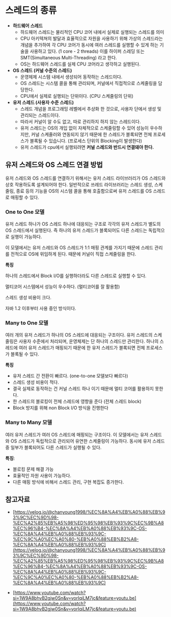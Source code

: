 # 스레드의 종류

- **하드웨어 스레드**
  - 하드웨어 스레드는 물리적인 CPU 코어 내에서 실제로 실행되는 스레드를 의미
  - CPU 아키텍쳐의 발달과 효율적으로 자원을 사용하기 위해 가상의 스레드라는 개념을 추가하여 각 CPU 코어가 동시에 여러 스레드를 실행할 수 있게 하는 기술을 사용하고 있다. (1 core - 2 threads) 이를 하이퍼 스레딩 또는 SMT(Simultaneous Multi-Threading) 라고 한다.
  - OS는 하드웨어 스레드를 실제 CPU 코어라고 생각하고 실행된다.
- **OS 스레드 (커널 수준의 스레드)**
  - 운영체제 시스템 내에서 생성되어 동작하는 스레드이다.
  - OS 스레드는 시스템 콜을 통해 관리되며, 커널에서 직접적으로 스케줄링을 담당한다.
  - CPU에서 실제로 실행되는 단위이다. (CPU 스케줄링의 단위)
- **유저 스레드 (사용자 수준 스레드)**
  - 스레드 개념을 프로그래밍 레벨에서 추상화 한 것으로, 사용자 단에서 생성 및 관리되는 스레드이다.
  - 따라서 커널이 알 수도 없고, 따로 관리하지 하지 않는 스레드이다.
  - 유저 스레드는 OS의 개입 없이 자체적으로 스케줄링할 수 있어 성능이 우수하지만, 커널 스케줄러와 연동되지 않기 때문에 한 스레드가 블록되면 전체 프로세스가 블록될 수 있습니다. (프로세스 단위의 Blocking이 발생한다)
  - 유저 스레드가 cpu에서 실행되려면 **커널 스레드와 반드시 연결돼야 한다.**



## 유저 스레드와 OS 스레드 연결 방법

유저 스레드와 OS 스레드를 연결하기 위해서는 유저 스레드 라이브러리가 OS 스레드와 상호 작용하도록 설계되어야 한다.
일반적으로 쓰레드 라이브러리는 스레드 생성, 스케줄링, 종료 등의 기능을 OS의 시스템 콜을 통해 호출함으로써 유저 스레드를 OS 스레드로 매핑할 수 있다.

### **One to One 모델**

유저 스레드 하나가 OS 스레드 하나에 대응되는 구조로 각각의 유저 스레드가 별도의 OS 스레드에서 실행된다. 즉 하나의 유저 스레드가 블록되어도 다른 스레드는 독립적으로 실행이 가능하다. 

이 모델에서는 유저 스레드와 OS 스레드가 1:1 매핑 관계를 가지기 때문에 스레드 관리를 전적으로 OS에 위임하게 된다. 때문에 커널이 직접 스케줄링을 한다. 

**특징**

하나의 스레드에서 Block I/O를 실행하더라도 다른 스레드로 실행할 수 있다.

멀티코어 시스템에서 성능이 우수하다. (멀티코어를 잘 활용함)

스레드 생성 비용이 크다.

자바 1.2 이후부터 사용 중인 방식이다.



### **Many to One 모델**

여러 개의 유저 스레드가 하나의 OS 스레드에 대응되는 구조이다. 유저 스레드의 스케줄링은 사용자 수준에서 처리되며, 운영체제는 단 하나의 스레드만 관리한다. 하나의 스레드에 여러 유저 스레드가 매핑되기 때문에 한 유저 스레드가 블록되면 전체 프로세스가 블록될 수 있다.

**특징**

- 유저 스레드 간 전환이 빠르다. (one-to-one 모델보다 빠르다)
- 스레드 생성 비용이 적다.
- 결국 실제로 동작하는 건 커널 스레드 하나 이기 때문에 멀티 코어를 활용하지 못한다.
- 한 스레드의 블로킹이 전체 스레드에 영향을 준다 (전체 스레드 block)
- Block 방지를 위해 non Block I/O 방식을 진행한다



### **Many to Many 모델**

여러 유저 스레드가 여러 OS 스레드에 매핑되는 구조이다. 이 모델에서는 유저 스레드와 OS 스레드가 독립적으로 관리되어 유연한 스케줄링이 가능하다.
동시에 유저 스레드 중 일부가 블록되어도 다른 스레드가 실행될 수 있다.

**특징**:

- 블로킹 문제 해결 가능
- 효율적인 자원 사용이 가능하다.
- 다른 매핑 방식에 비해서 스레드 관리, 구현 복잡도 증가한다.



## 참고자료

* [https://velog.io/@chanyoung1998/%EC%8A%A4%EB%A0%88%EB%93%9C%EC%9D%98-%EC%A2%85%EB%A5%98%ED%95%98%EB%93%9C%EC%9B%A8%EC%96%B4-%EC%8A%A4%EB%A0%88%EB%93%9C-OS-%EC%8A%A4%EB%A0%88%EB%93%9C-%EC%9C%A0%EC%A0%80-%EB%A0%88%EB%B2%A8-%EC%8A%A4%EB%A0%88%EB%93%9C](https://velog.io/@chanyoung1998/%EC%8A%A4%EB%A0%88%EB%93%9C%EC%9D%98-%EC%A2%85%EB%A5%98%ED%95%98%EB%93%9C%EC%9B%A8%EC%96%B4-%EC%8A%A4%EB%A0%88%EB%93%9C-OS-%EC%8A%A4%EB%A0%88%EB%93%9C-%EC%9C%A0%EC%A0%80-%EB%A0%88%EB%B2%A8-%EC%8A%A4%EB%A0%88%EB%93%9C)

* [https://www.youtube.com/watch?si=1W9A8bhvB2gjw0Sn&v=vorIqiLM7jc&feature=youtu.be](https://www.youtube.com/watch?si=1W9A8bhvB2gjw0Sn&v=vorIqiLM7jc&feature=youtu.be)